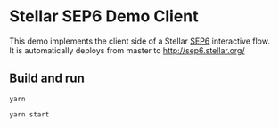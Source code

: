 # Stellar SEP6 Demo Client
This demo implements the client side of a Stellar [SEP6](https://github.com/stellar/stellar-protocol/blob/master/ecosystem/sep-0006.md) interactive flow.  
It is automatically deploys from master to http://sep6.stellar.org/ 

## Build and run

`yarn`

`yarn start`
